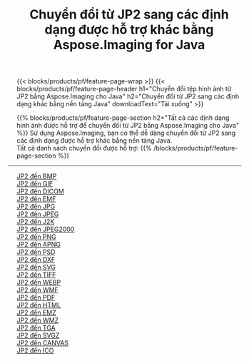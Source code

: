 ﻿---
title: Chuyển đổi từ JP2 sang các định dạng được hỗ trợ khác bằng Aspose.Imaging for Java 
weight: 3920
url: /vi/java/conversion/from/jp2 
lang: vi
langdirlevel: 2
locales: zh-hans,ja,it,ru,de,es,fr,nl,id,lt,pl,pt,vi,tr,ko,zh-hant,ar,hi,th,sv,cs,uk,he
description: Sử dụng Aspose.Imaging, bạn có thể dễ dàng chuyển đổi từ JP2 sang các định dạng khác bằng nền tảng Java
---

{{< blocks/products/pf/feature-page-wrap >}}
{{< blocks/products/pf/feature-page-header h1="Chuyển đổi tệp hình ảnh từ JP2 bằng Aspose.Imaging cho Java" h2="Chuyển đổi từ JP2 sang các định dạng khác bằng nền tảng Java" downloadText="Tải xuống" >}}


{{% blocks/products/pf/feature-page-section  h2="Tất cả các định dạng hình ảnh được hỗ trợ để chuyển đổi từ JP2 bằng Aspose.Imaging cho Java" %}}
Sử dụng Aspose.Imaging, bạn có thể dễ dàng chuyển đổi từ JP2 sang các định dạng được hỗ trợ khác bằng nền tảng Java.
<br/>
Tất cả danh sách chuyển đổi được hỗ trợ:
{{% /blocks/products/pf/feature-page-section %}}
<div class="container-fluid productfamilypage bg-gray">
    <div class="convertypes bg-gray agp-content section">
        <div class="container">
		<hr style="margin-left:-20px;"/>
		<div class="row other-converters">
		    <div class='col-md-2 other-converter remove-lp remove-rp'><a href="/imaging/vi/java/conversion/jp2-to-bmp" >JP2 đến BMP</a></div><div class='col-md-2 other-converter remove-lp remove-rp'><a href="/imaging/vi/java/conversion/jp2-to-gif" >JP2 đến GIF</a></div><div class='col-md-2 other-converter remove-lp remove-rp'><a href="/imaging/vi/java/conversion/jp2-to-dicom" >JP2 đến DICOM</a></div><div class='col-md-2 other-converter remove-lp remove-rp'><a href="/imaging/vi/java/conversion/jp2-to-emf" >JP2 đến EMF</a></div><div class='col-md-2 other-converter remove-lp remove-rp'><a href="/imaging/vi/java/conversion/jp2-to-jpg" >JP2 đến JPG</a></div><div class='col-md-2 other-converter remove-lp remove-rp'><a href="/imaging/vi/java/conversion/jp2-to-jpeg" >JP2 đến JPEG</a></div><div class='col-md-2 other-converter remove-lp remove-rp'><a href="/imaging/vi/java/conversion/jp2-to-j2k" >JP2 đến J2K</a></div><div class='col-md-2 other-converter remove-lp remove-rp'><a href="/imaging/vi/java/conversion/jp2-to-jpeg2000" >JP2 đến JPEG2000</a></div><div class='col-md-2 other-converter remove-lp remove-rp'><a href="/imaging/vi/java/conversion/jp2-to-png" >JP2 đến PNG</a></div><div class='col-md-2 other-converter remove-lp remove-rp'><a href="/imaging/vi/java/conversion/jp2-to-apng" >JP2 đến APNG</a></div><div class='col-md-2 other-converter remove-lp remove-rp'><a href="/imaging/vi/java/conversion/jp2-to-psd" >JP2 đến PSD</a></div><div class='col-md-2 other-converter remove-lp remove-rp'><a href="/imaging/vi/java/conversion/jp2-to-dxf" >JP2 đến DXF</a></div><div class='col-md-2 other-converter remove-lp remove-rp'><a href="/imaging/vi/java/conversion/jp2-to-svg" >JP2 đến SVG</a></div><div class='col-md-2 other-converter remove-lp remove-rp'><a href="/imaging/vi/java/conversion/jp2-to-tiff" >JP2 đến TIFF</a></div><div class='col-md-2 other-converter remove-lp remove-rp'><a href="/imaging/vi/java/conversion/jp2-to-webp" >JP2 đến WEBP</a></div><div class='col-md-2 other-converter remove-lp remove-rp'><a href="/imaging/vi/java/conversion/jp2-to-wmf" >JP2 đến WMF</a></div><div class='col-md-2 other-converter remove-lp remove-rp'><a href="/imaging/vi/java/conversion/jp2-to-pdf" >JP2 đến PDF</a></div><div class='col-md-2 other-converter remove-lp remove-rp'><a href="/imaging/vi/java/conversion/jp2-to-html" >JP2 đến HTML</a></div><div class='col-md-2 other-converter remove-lp remove-rp'><a href="/imaging/vi/java/conversion/jp2-to-emz" >JP2 đến EMZ</a></div><div class='col-md-2 other-converter remove-lp remove-rp'><a href="/imaging/vi/java/conversion/jp2-to-wmz" >JP2 đến WMZ</a></div><div class='col-md-2 other-converter remove-lp remove-rp'><a href="/imaging/vi/java/conversion/jp2-to-tga" >JP2 đến TGA</a></div><div class='col-md-2 other-converter remove-lp remove-rp'><a href="/imaging/vi/java/conversion/jp2-to-svgz" >JP2 đến SVGZ</a></div><div class='col-md-2 other-converter remove-lp remove-rp'><a href="/imaging/vi/java/conversion/jp2-to-canvas" >JP2 đến CANVAS</a></div><div class='col-md-2 other-converter remove-lp remove-rp'><a href="/imaging/vi/java/conversion/jp2-to-ico" >JP2 đến ICO</a></div>
                </div>
        </div>
    </div>
</div>
<br/>

